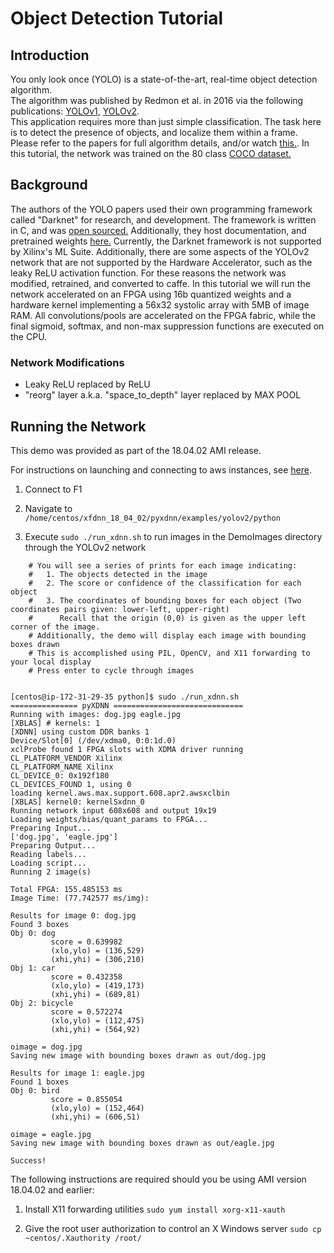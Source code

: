 # Object Detection Tutorial

## Introduction
You only look once (YOLO) is a state-of-the-art, real-time object detection algorithm.  
The algorithm was published by Redmon et al. in 2016 via the following publications:
[YOLOv1](https://arxiv.org/abs/1506.02640),
[YOLOv2](https://arxiv.org/abs/1612.08242).  
This application requires more than just simple classification. The task here is to detect the presence of objects, and localize them within a frame. Please refer to the papers for full algorithm details, and/or watch [this.](https://www.youtube.com/watch?v=9s_FpMpdYW8). In this tutorial, the network was trained on the 80 class [COCO dataset.](http://cocodataset.org/#home)

## Background
The authors of the YOLO papers used their own programming framework called "Darknet" for research, and development. The framework is written in C, and was [open sourced.](https://github.com/pjreddie/darknet) Additionally, they host documentation, and pretrained weights [here.](https://pjreddie.com/darknet/yolov2/) Currently, the Darknet framework is not supported by Xilinx's ML Suite. Additionally, there are some aspects of the YOLOv2 network that are not supported by the Hardware Accelerator, such as the leaky ReLU activation function. For these reasons the network was modified, retrained, and converted to caffe. In this tutorial we will run the network accelerated on an FPGA using 16b quantized weights and a hardware kernel implementing a 56x32 systolic array with 5MB of image RAM. All convolutions/pools are accelerated on the FPGA fabric, while the final sigmoid, softmax, and non-max suppression functions are executed on the CPU.

### Network Modifications
* Leaky ReLU replaced by ReLU
* "reorg" layer a.k.a. "space_to_depth" layer replaced by MAX POOL

## Running the Network
This demo was provided as part of the 18.04.02 AMI release.

For instructions on launching and connecting to aws instances, see [here][].

1. Connect to F1  

2. Navigate to `/home/centos/xfdnn_18_04_02/pyxdnn/examples/yolov2/python`

3. Execute `sudo ./run_xdnn.sh` to run images in the DemoImages directory through the YOLOv2 network

```
    # You will see a series of prints for each image indicating:
    #   1. The objects detected in the image
    #   2. The score or confidence of the classification for each object
    #   3. The coordinates of bounding boxes for each object (Two coordinates pairs given: lower-left, upper-right)
    #      Recall that the origin (0,0) is given as the upper left corner of the image.
    # Additionally, the demo will display each image with bounding boxes drawn
    # This is accomplished using PIL, OpenCV, and X11 forwarding to your local display
    # Press enter to cycle through images
    
    
[centos@ip-172-31-29-35 python]$ sudo ./run_xdnn.sh 
=============== pyXDNN =============================
Running with images: dog.jpg eagle.jpg              
[XBLAS] # kernels: 1                                
[XDNN] using custom DDR banks 1                     
Device/Slot[0] (/dev/xdma0, 0:0:1d.0)               
xclProbe found 1 FPGA slots with XDMA driver running
CL_PLATFORM_VENDOR Xilinx                           
CL_PLATFORM_NAME Xilinx                             
CL_DEVICE_0: 0x192f180                              
CL_DEVICES_FOUND 1, using 0                         
loading kernel.aws.max.support.608.apr2.awsxclbin   
[XBLAS] kernel0: kernelSxdnn_0                      
Running network input 608x608 and output 19x19      
Loading weights/bias/quant_params to FPGA...        
Preparing Input...                                  
['dog.jpg', 'eagle.jpg']                            
Preparing Output...                                 
Reading labels...                                   
Loading script...                                   
Running 2 image(s)                                  

Total FPGA: 155.485153 ms
Image Time: (77.742577 ms/img):

Results for image 0: dog.jpg
Found 3 boxes               
Obj 0: dog                  
         score = 0.639982   
         (xlo,ylo) = (136,529)
         (xhi,yhi) = (306,210)
Obj 1: car                    
         score = 0.432358     
         (xlo,ylo) = (419,173)
         (xhi,yhi) = (689,81) 
Obj 2: bicycle                
         score = 0.572274     
         (xlo,ylo) = (112,475)
         (xhi,yhi) = (564,92) 
                                  
oimage = dog.jpg                                                        
Saving new image with bounding boxes drawn as out/dog.jpg

Results for image 1: eagle.jpg
Found 1 boxes
Obj 0: bird
         score = 0.855054
         (xlo,ylo) = (152,464)
         (xhi,yhi) = (606,51)

oimage = eagle.jpg
Saving new image with bounding boxes drawn as out/eagle.jpg

Success!

```

The following instructions are required should you be using AMI version 18.04.02 and earlier:

1. Install X11 forwarding utilities `sudo yum install xorg-x11-xauth`  

2. Give the root user authorization to control an X Windows server `sudo cp ~centos/.Xauthority /root/`


[here]: launching_instance.md
